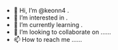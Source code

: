 - 👋 Hi, I’m @keonn4 .
- 👀 I’m interested in .
- 🌱 I’m currently learning .
- 💞️ I’m looking to collaborate on ......
- 📫 How to reach me ......

<!---
keonn4/keonn4 is a ✨ special ✨ repository because its `README.md` (this file) appears on your GitHub profile.
You can click the Preview link to take a look at your changes.
--->
